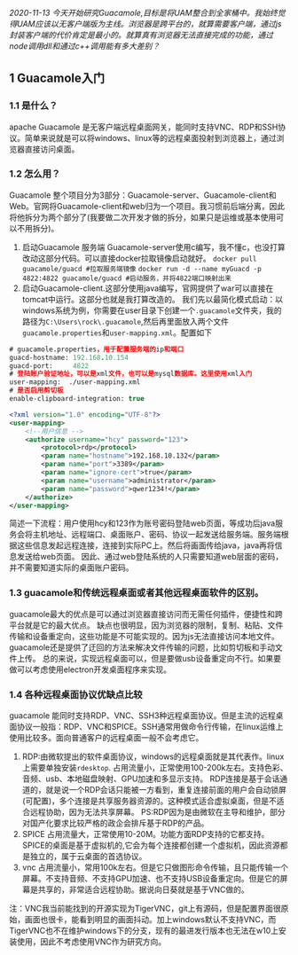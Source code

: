 ###### 2020-11-13 今天开始研究Guacamole,目标是将UAM整合到全家桶中。我始终觉得UAM应该以无客户端版为主线。浏览器是跨平台的，就算需要客户端，通过js封装客户端的代价肯定是最小的。就算真有浏览器无法直接完成的功能，通过node调用dll和通过c++调用能有多大差别？
## 1 Guacamole入门
### 1.1 是什么？
apache Guacamole 是无客户端远程桌面网关，能同时支持VNC、RDP和SSH协议。简单来说就是可以将windows、linux等的远程桌面投射到浏览器上，通过浏览器直接访问桌面。
### 1.2 怎么用？
Guacamole 整个项目分为3部分：Guacamole-server、Guacamole-client和Web。官网将Guacamole-client和web归为一个项目。我习惯前后端分离，因此将他拆分为两个部分了(我要做二次开发才做的拆分，如果只是运维或基本使用可以不用拆分)。
1. 启动Guacamole 服务端
Guacamole-server使用c编写，我不懂c，也没打算改动这部分代码。可以直接docker拉取镜像启动就好。
`docker pull guacamole/guacd #拉取服务端镜像`
`docker run -d --name myGuacd -p 4822:4822 guacamole/guacd #启动服务，并将4822端口映射出来`
2. 启动Guacamole-client.这部分使用java编写，官网提供了war可以直接在tomcat中运行。这部分也就是我打算改造的。
我们先以最简化模式启动：以windows系统为例，你需要在user目录下创建一个`.guacamole`文件夹，我的路径为`C:\Users\rock\.guacamole`,然后再里面放入两个文件`guacamole.properties`和`user-mapping.xml`。配置如下
```pro
# guacamole.properties，用于配置服务端的ip和端口
guacd-hostname: 192.168.10.154
guacd-port:     4822
# 登陆账户验证地址，可以是xml文件，也可以是mysql数据库。这里使用xml入门
user-mapping:  ./user-mapping.xml
# 是否启用剪切板
enable-clipboard-integration: true
```
```xml
<?xml version="1.0" encoding="UTF-8"?>
<user-mapping>
    <!--用户信息 -->
    <authorize username="hcy" password="123">
        <protocol>rdp</protocol>
        <param name="hostname">192.168.10.132</param>
        <param name="port">3389</param>
        <param name="ignore-cert">true</param>
        <param name="username">administrator</param>
        <param name="password">qwer1234!</param>
    </authorize>
</user-mapping>
```
简述一下流程：用户使用hcy和123作为账号密码登陆web页面，等成功后java服务会将主机地址、远程端口、桌面账户、密码、协议一起发送给服务端。服务端根据这些信息发起远程连接，连接到实际PC上。然后将画面传给java，java再将信息发送给web页面。
因此、通过web登陆系统的人只需要知道web层面的密码，并不需要知道实际的桌面账户密码。
### 1.3 guacamole和传统远程桌面或者其他远程桌面软件的区别。
guacamole最大的优点是可以通过浏览器直接访问而无需任何插件，便捷性和跨平台就是它的最大优点。
缺点也很明显，因为浏览器的限制，复制、粘贴、文件传输和设备重定向，这些功能是不可能实现的。因为js无法直接访问本地文件。
guacamole还是提供了迂回的方法来解决文件传输的问题，比如剪切板和手动文件上传。
总的来说，实现远程桌面可以，但是要做usb设备重定向不行。如果要做可以考虑使用electron开发桌面程序来实现。
### 1.4 各种远程桌面协议优缺点比较
guacamole 能同时支持RDP、VNC、SSH3种远程桌面协议。但是主流的远程桌面协议一般指：RDP、VNC和SPICE。SSH通常用做命令行传输，在linux运维上使用比较多。面向普通客户的远程桌面一般不会考虑它。
1. RDP:由微软提出的软件桌面协议，windows的远程桌面就是其代表作。linux上需要单独安装`rdesktop`.
占用流量小，正常使用100-200k左右。支持色彩、音频、usb、本地磁盘映射、GPU加速和多显示支持。
RDP连接是基于会话通道的，就是说一个RDP会话只能被一方看到，重复连接前面的用户会自动锁屏(可配置)，多个连接是共享服务器资源的。这种模式适合虚拟桌面，但是不适合远程协助，因为无法共享屏幕。
PS:RDP因为是由微软在主导和维护，部分对国产化要求比较严格的政企会排斥基于RDP的产品。
2. SPICE
占用流量大，正常使用10-20M。功能方面RDP支持的它都支持。
SPICE的桌面是基于虚拟机的,它会为每个连接都创建一个虚拟机，因此资源都是独立的，属于云桌面的首选协议。
3. vnc
占用流量小，常用100k左右。但是它只做图形命令传输，且只能传输一个屏幕。不支持音频、不支持GPU加速、也不支持USB设备重定向。但是它的屏幕是共享的，非常适合远程协助。据说向日葵就是基于VNC做的。

注：VNC我当前能找到的开源实现为TigerVNC，git上有源码，但是配置界面很原始，画面也很卡，能看到明显的画面抖动。加上windows默认不支持VNC，而TigerVNC也不在维护windows下的分支，现有的最进发行版本也无法在w10上安装使用，因此不考虑使用VNC作为研究方向。

